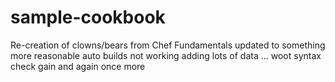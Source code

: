 # sample-cookbook
Re-creation of clowns/bears from Chef Fundamentals
updated to something more reasonable 
auto builds not working 
adding lots of data ...
woot
syntax check
gain
and
again
once more
